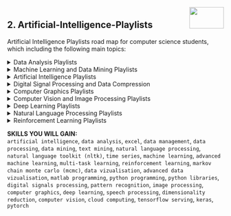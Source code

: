 <img align="right" width="80" height="50" src="https://github.com/cs-MohamedAyman/YouTube-Playlists/blob/master/organizations-logos/youtube.jpg">

## 2. Artificial-Intelligence-Playlists
Artificial Intelligence Playlists road map for computer science students, which including the following main topics:

<details>
	<summary>Data Analysis Playlists</summary>
	<h3>-  Introduction to Computer Science</h3>
<table>
	<thead>
		<tr>
			<th width="30%">Channel</th>
			<th width="70%">Playlist</th>
			<th>Videos</th>
			<th>Resources</th>
		</tr>
	</thead>
	<tbody>
		<tr>
			<td rowspan=1 align=center>Udacity	</td>
			<td><a href="https://www.udacity.com/course/intro-to-descriptive-statistics--ud827">Descriptive Stats. Mathematics for Understanding Data</a></td>
			<td align="center">7 lessons</td>
			<td align="center"><a href="http://onlinestatbook.com/Online_Statistics_Education.pdf">Book</a></td>
		</tr>
		<tr>
			<td rowspan=1 align=center>Coursera</td>
			<td><a href="https://www.coursera.org/learn/probability-theory-statistics">Probability Theory, Statistics and Exploratory Data Analysis</a></td>
			<td align="center">4 Weeks</td>
			<td align="center"><a href="https://drive.google.com/file/d/1oQMZQk0KSoLsOjDKnjWWoKWIF_LFCV5a/view">Book</a></td>
		</tr>
		<tr>
			<td rowspan=1 align=center>Khan Academy</td>
			<td><a href="https://www.khanacademy.org/math/statistics-probability/probability-library">Probabiliy And Stats</a></td>
			<td align="center">37</td>
			<td align="center"><a href="https://drive.google.com/file/d/1oQMZQk0KSoLsOjDKnjWWoKWIF_LFCV5a/view">Book</a></td>
		</tr>
		<tr>
			<td rowspan=1 align=center>El Zero Web School</td>
			<td><a href="https://www.youtube.com/playlist?list=PLDoPjvoNmBAyE_gei5d18qkfIe-Z8mocs">Python Basics And OOP</a></td>
			<td align="center">149</td>
			<td align="center"><a href="https://www.pdfdrive.com/python-pocket-reference-5th-edition-python-in-your-pocket-e166623626.html">Book</a></td>
		</tr>
		<tr>
			<td rowspan=1 align=center>freeCodeCamp.org</td>
			<td><a href="https://www.youtube.com/watch?v=QUT1VHiLmmI">NumPy</a></td>
			<td align="center">58 Minutes</td>
			<td align="center"><a href="https://numpy.org/doc/1.18/user/quickstart.html">Docs</a></td>
		</tr>
		<tr>
	</tbody>
	</table>

</details>
<details>
	<summary>Machine Learning and Data Mining Playlists</summary>

</details>
<details>
	<summary>Artificial Intelligence Playlists</summary>

</details>
<details>
	<summary>Digital Signal Processing and Data Compression</summary>

</details>
<details>
	<summary>Computer Graphics Playlists</summary>

</details>
<details>
	<summary>Computer Vision and Image Processing Playlists</summary>

</details>
<details>
	<summary>Deep Learning Playlists</summary>

</details>
<details>
	<summary>Natural Language Processing Playlists</summary>

</details>
<details>
	<summary>Reinforcement Learning Playlists</summary>

</details>

**SKILLS YOU WILL GAIN:**<br>
`artificial intelligence`, `data analysis`, `excel`, `data management`, `data processing`, `data mining`, `text mining`, `natural language processing`, `natural language toolkit (nltk)`, `time series`, `machine learning`, `advanced machine learning`, `multi-task learning`, `reinforcement learning`, `markov chain monte carlo (mcmc)`, `data vizualisation`, `advanced data vizualisation`, `matlab programming`, `python programming`, `python libraries`, `digital signals processing`, `pattern recognition`, `image processing`, `computer graphics`, `deep learning`, `speech processing`, `dimensionality reduction`, `computer vision`, `cloud computing`, `tensorflow serving`, `keras`, `pytorch`
